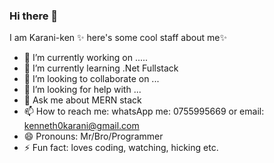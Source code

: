 ### Hi there 👋


I am Karani-ken ✨ here's some cool staff about me✨ 

- 🔭 I’m currently working on .....
- 🌱 I’m currently learning .Net Fullstack
- 👯 I’m looking to collaborate on ...
- 🤔 I’m looking for help with ...
- 💬 Ask me about MERN stack
- 📫 How to reach me: whatsApp me: 0755995669 or email: kenneth0karani@gmail.com
- 😄 Pronouns: Mr/Bro/Programmer
- ⚡ Fun fact: loves coding, watching, hicking etc.

